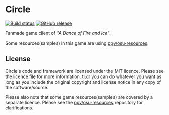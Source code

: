 # Circle

[![Build status](https://github.com/ojh050118/Circle/actions/workflows/ci.yml/badge.svg?branch=master&event=push)](https://github.com/ojh050118/Circle/actions/workflows/ci.yml)
[![GitHub release](https://img.shields.io/github/release/ojh050118/Circle.svg)](https://github.com/ojh050118/Circle/releases/latest)

Fanmade game client of *"A Dance of Fire and Ice"*.

Some resources(samples) in this game are using [ppy/osu-resources](https://github.com/ppy/osu-resources).

## License

Circle's code and framework are licensed under the MIT licence. Please see the [licence file](LICENSE) for more information. [tl;dr](https://tldrlegal.com/license/mit-license) you can do whatever you want as long as you include the original copyright and license notice in any copy of the software/source.

Please also note that some game resources(samples) are covered by a separate licence. Please see the [ppy/osu-resources](https://github.com/ppy/osu-resources) repository for clarifications.
